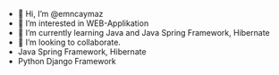 - 👋 Hi, I’m @emncaymaz
- 👀 I’m interested in WEB-Applikation 
- 🌱 I’m currently learning Java and Java Spring Framework, Hibernate
- 💞️ I’m looking to collaborate.
- Java Spring Framework, Hibernate
- Python Django Framework

<!---
emncaymaz/emncaymaz is a ✨ special ✨ repository because its `README.md` (this file) appears on your GitHub profile.
You can click the Preview link to take a look at your changes.
--->
